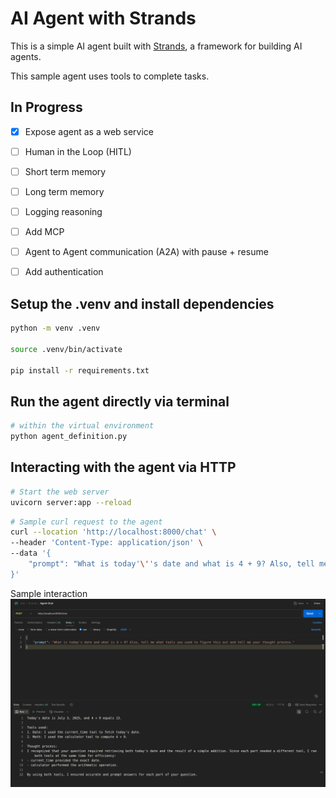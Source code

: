 # AI Agent with Strands

This is a simple AI agent built with [Strands](https://github.com/strands-agents/sdk-python), a framework for building AI agents.

This sample agent uses tools to complete tasks.

## In Progress
- [X] Expose agent as a web service
- [ ] Human in the Loop (HITL)
- [ ] Short term memory
- [ ] Long term memory
- [ ] Logging reasoning
- [ ] Add MCP
- [ ] Agent to Agent communication (A2A) with pause + resume
- [ ] Add authentication


## Setup the .venv and install dependencies

```bash
python -m venv .venv

source .venv/bin/activate

pip install -r requirements.txt
```

## Run the agent directly via terminal
```bash
# within the virtual environment
python agent_definition.py
```

## Interacting with the agent via HTTP
```bash
# Start the web server
uvicorn server:app --reload
```

```bash
# Sample curl request to the agent
curl --location 'http://localhost:8000/chat' \
--header 'Content-Type: application/json' \
--data '{
    "prompt": "What is today'\''s date and what is 4 + 9? Also, tell me what tools you used to figure this out and tell me your thought process."
}'
```

Sample interaction
![Simple Chat Request](images/http-chat-simple.png)

